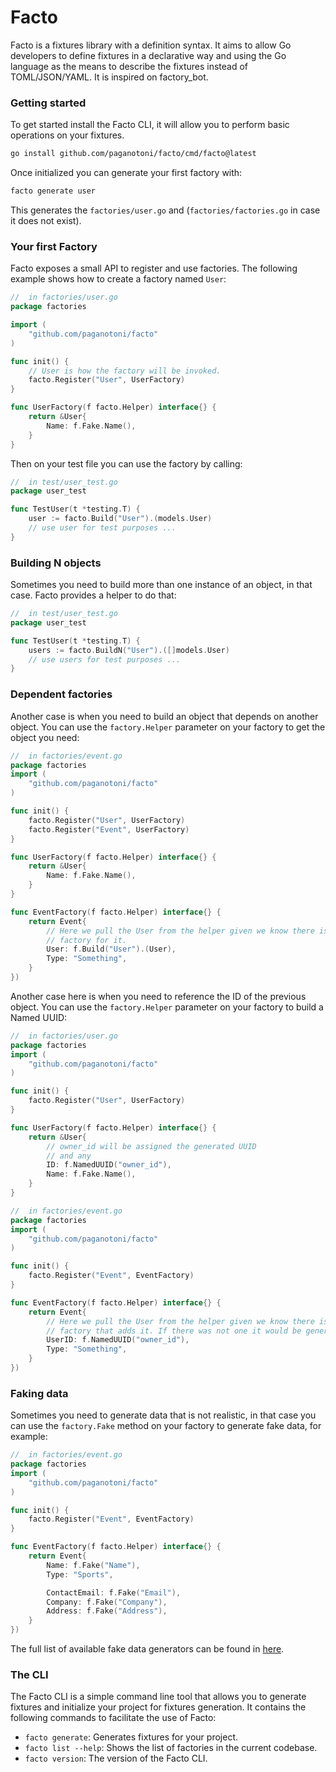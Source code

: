 # Facto

Facto is a fixtures library with a definition syntax. It aims to allow Go developers to define fixtures in a declarative way and using the Go language as the means to describe the fixtures instead of TOML/JSON/YAML. It is inspired on factory_bot.

### Getting started

To get started install the Facto CLI, it will allow you to perform basic operations on your fixtures.

```sh
go install github.com/paganotoni/facto/cmd/facto@latest
```

Once initialized you can generate your first factory with:

```sh
facto generate user
```

This generates the `factories/user.go` and (`factories/factories.go` in case it does not exist).

### Your first Factory

Facto exposes a small API to register and use factories. The following example shows how to create a factory named `User`:

```go
//  in factories/user.go
package factories

import (
    "github.com/paganotoni/facto"
)

func init() {
    // User is how the factory will be invoked.
    facto.Register("User", UserFactory)
}

func UserFactory(f facto.Helper) interface{} {
    return &User{
        Name: f.Fake.Name(),
    }
}
```

Then on your test file you can use the factory by calling:

```go
//  in test/user_test.go
package user_test

func TestUser(t *testing.T) {
    user := facto.Build("User").(models.User)
    // use user for test purposes ...
}
```

### Building N objects
Sometimes you need to build more than one instance of an object, in that case. Facto provides a helper to do that:

```go
//  in test/user_test.go
package user_test

func TestUser(t *testing.T) {
    users := facto.BuildN("User").([]models.User)
    // use users for test purposes ...
}

```

### Dependent factories

Another case is when you need to build an object that depends on another object. You can use the `factory.Helper` parameter on your factory to get the object you need:

```go
//  in factories/event.go
package factories
import (
    "github.com/paganotoni/facto"
)

func init() {
    facto.Register("User", UserFactory)
    facto.Register("Event", UserFactory)
}

func UserFactory(f facto.Helper) interface{} {
    return &User{
        Name: f.Fake.Name(),
    }
}

func EventFactory(f facto.Helper) interface{} {
	return Event{
        // Here we pull the User from the helper given we know there is a 
        // factory for it.
		User: f.Build("User").(User),
		Type: "Something",
	}
})
```

Another case here is when you need to reference the ID of the previous object. You can use the `factory.Helper` parameter on your factory to build a Named UUID:

```go
//  in factories/user.go
package factories
import (
    "github.com/paganotoni/facto"
)

func init() {
    facto.Register("User", UserFactory)
}

func UserFactory(f facto.Helper) interface{} {
    return &User{
        // owner_id will be assigned the generated UUID 
        // and any 
        ID: f.NamedUUID("owner_id"),
        Name: f.Fake.Name(),
    }
}

//  in factories/event.go
package factories
import (
    "github.com/paganotoni/facto"
)

func init() {
    facto.Register("Event", EventFactory)
}

func EventFactory(f facto.Helper) interface{} {
	return Event{
        // Here we pull the User from the helper given we know there is a 
        // factory that adds it. If there was not one it would be generated new.
		UserID: f.NamedUUID("owner_id"),
		Type: "Something",
	}
})
```

### Faking data

Sometimes you need to generate data that is not realistic, in that case you can use the `factory.Fake` method on your factory to generate fake data, for example:

```go
//  in factories/event.go
package factories
import (
    "github.com/paganotoni/facto"
)

func init() {
    facto.Register("Event", EventFactory)
}

func EventFactory(f facto.Helper) interface{} {
	return Event{
        Name: f.Fake("Name"),
		Type: "Sports",

        ContactEmail: f.Fake("Email"),
        Company: f.Fake("Company"),
        Address: f.Fake("Address"),
	}
})
```

The full list of available fake data generators can be found in [here](link-to-repo).

### The CLI

The Facto CLI is a simple command line tool that allows you to generate fixtures and initialize your project for fixtures generation. It contains the following commands to facilitate the use of Facto:

 * `facto generate`: Generates fixtures for your project.
 * `facto list --help`: Shows the list of factories in the current codebase.
 * `facto version`: The version of the Facto CLI.



